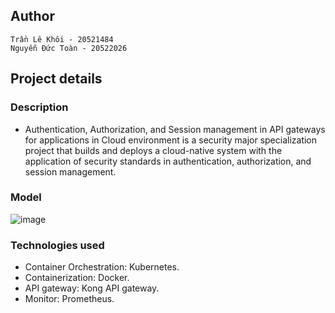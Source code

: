 
## Author
    Trần Lê Khôi - 20521484
    Nguyễn Đức Toàn - 20522026
## Project details
### Description
- Authentication, Authorization, and Session management in API gateways for applications in Cloud environment is a security major specialization project that builds and deploys a cloud-native system with the application of security standards in authentication, authorization, and session management.
### Model
![image](https://github.com/suppi147/NT114.O11.ATCL-Information-Security-Specialization-Project/assets/97881547/55d9099f-91ba-4b8c-a945-400201e2ba4e)
### Technologies used
- Container Orchestration: Kubernetes. 
- Containerization: Docker.
- API gateway: Kong API gateway.
- Monitor: Prometheus. 
